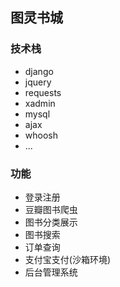 ## 图灵书城

### 技术栈
+ django
+ jquery
+ requests
+ xadmin
+ mysql
+ ajax
+ whoosh
+ ...

### 功能
+ 登录注册
+ 豆瓣图书爬虫
+ 图书分类展示
+ 图书搜索
+ 订单查询
+ 支付宝支付(沙箱环境)
+ 后台管理系统
